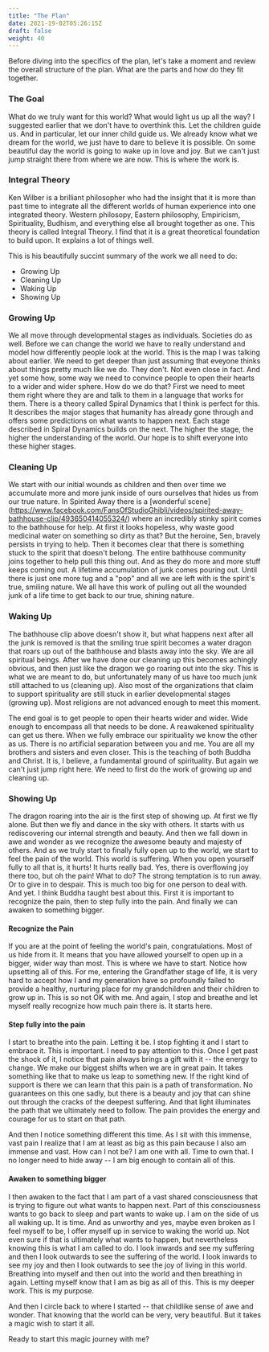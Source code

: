 ```yaml
---
title: "The Plan"
date: 2021-19-02T05:26:15Z
draft: false
weight: 40
---
```


Before diving into the specifics of the plan, let's take a moment and review the overall structure of the plan. What are the parts and how do they fit together.

### The Goal

What do we truly want for this world? What would light us up all the way? I suggested earlier that we don't have to overthink this. Let the children guide us. And in particular, let our inner child guide us. We already know what we dream for the world, we just have to dare to believe it is possible. On some beautiful day the world is going to wake up in love and joy. But we can't just jump straight there from where we are now. This is where the work is.

### Integral Theory

Ken Wilber is a brilliant philosopher who had the insight that it is more than past time to integrate all the different worlds of human experience into one integrated theory. Western philosopy, Eastern philosophy, Empiricism, Spirituality, Budhism, and everything else all brought together as one. This theory is called Integral Theory. I find that it is a great theoretical foundation to build upon. It explains a lot of things well.

This is his beautifully succint summary of the work we all need to do:

* Growing Up
* Cleaning Up
* Waking Up
* Showing Up

### Growing Up

We all move through developmental stages as individuals. Societies do as well. Before we can change the world we have to really understand and model how differently people look at the world. This is the map I was talking about earlier. We need to get deeper than just assuming that eveyone thinks about things pretty much like we do. They don't. Not even close in fact. And yet some how, some way we need to convince people to open their hearts to a wider and wider sphere. How do we do that? First we need to meet them right where they are and talk to them in a language that works for them. There is a theory called Spiral Dynamics that I think is perfect for this. It describes the major stages that humanity has already gone through and offers some predictions on what wants to happen next. Each stage described in Spiral Dynamics builds on the next. The higher the stage, the higher the understanding of the world. Our hope is to shift everyone into these higher stages.

### Cleaning Up

We start with our initial wounds as children and then over time we accumulate more and more junk inside of ours ourselves that hides us from our true nature. In Spirited Away there is a [wonderful scene] (https://www.facebook.com/FansOfStudioGhibli/videos/spirited-away-bathhouse-clip/493650414055324/) where an incredibly stinky spirit comes to the bathhouse for help. At first it looks hopeless, why waste good medicinal water on something so dirty as that? But the heroine, Sen, bravely persists in trying to help. Then it becomes clear that there is something stuck to the spirit that doesn't belong. The entire bathhouse community joins together to help pull this thing out. And as they do more and more stuff keeps coming out. A lifetime accumulation of junk comes pouring out. Until there is just one more tug and a "pop" and all we are left with is the spirit's true, smiling nature. We all have this work of pulling out all the wounded junk of a life time to get back to our true, shining nature.

### Waking Up

The bathhouse clip above doesn't show it, but what happens next after all the junk is removed is that the smiling true spirit becomes a water dragon that roars up out of the bathhouse and blasts away into the sky. We are all spiritual beings. After we have done our cleaning up this becomes achingly obvious, and then just like the dragon we go roaring out into the sky. This is what we are meant to do, but unfortunately many of us have too much junk still attached to us (cleaning up). Also most of the organizations that claim to support spirituality are still stuck in earlier developmental stages (growing up). Most religions are not advanced enough to meet this moment.

The end goal is to get people to open their hearts wider and wider. Wide enough to encompass all that needs to be done. A reawakened spirituality can get us there. When we fully embrace our spirituality we know the other as us. There is no artificial separation between you and me. You are all my brothers and sisters and even closer. This is the teaching of both Buddha and Christ. It is, I believe, a fundamental ground of spirituality. But again we can't just jump right here. We need to first do the work of growing up and cleaning up.

### Showing Up

The dragon roaring into the air is the first step of showing up. At first we fly alone. But then we fly and dance in the sky with others. It starts with us rediscovering our internal strength and beauty. And then we fall down in awe and wonder as we recognize the awesome beauty and majesty of others. And as we truly start to finally fully open up to the world, we start to feel the pain of the world. This world is suffering. When you open yourself fully to all that is, it hurts! It hurts really bad. Yes, there is overflowing joy there too, but oh the pain! What to do? The strong temptation is to run away. Or to give in to despair. This is much too big for one person to deal with. And yet. I think Buddha taught best about this. First it is important to recognize the pain, then to step fully into the pain. And finally we can awaken to something bigger.

#### Recognize the Pain

 If you are at the point of feeling the world's pain, congratulations. Most of us hide from it. It means that you have allowed yourself to open up in a bigger, wider way than most. This is where we have to start. Notice how upsetting all of this. For me, entering the Grandfather stage of life, it is very hard to accept how I and my generation have so profoundly failed to provide a healthy, nurturing place for my grandchildren and their children to grow up in. This is so not OK with me. And again, I stop and breathe and let myself really recognize how much pain there is. It starts here.

#### Step fully into the pain

 I start to breathe into the pain. Letting it be. I stop fighting it and I start to embrace it. This is important. I need to pay attention to this. Once I get past the shock of it, I notice that pain always brings a gift with it -- the energy to change. We make our biggest shifts when we are in great pain. It takes something like that to make us leap to something new. If the right kind of support is there we can learn that this pain is a path of transformation. No guarantees on this one sadly, but there is a beauty and joy that can shine out through the cracks of the deepest suffering. And that light illuminates the path that we ultimately need to follow. The pain provides the energy and courage for us to start on that path.

And then I notice something different this time. As I sit with this immense, vast pain I realize that I am at least as big as this pain because I also am immense and vast. How can I not be? I am one with all. Time to own that. I no longer need to hide away -- I am big enough to contain all of this.

#### Awaken to something bigger

I then awaken to the fact that I am part of a vast shared consciousness that is trying to figure out what wants to happen next. Part of this consciousness wants to go back to sleep and part wants to wake up. I am on the side of us all waking up. It is time. And as unworthy and yes, maybe even broken as I feel myself to be, I offer myself up in service to waking the world up. Not even sure if that is ultimately what wants to happen, but nevertheless knowing this is what I am called to do. I look inwards and see my suffering and then I look outwards to see the suffering of the world. I look inwards to see my joy and then I look outwards to see the joy of living in this world. Breathing into myself and then out into the world and then breathing in again. Letting myself know that I am as big as all of this. This is my deeper work. This is my purpose.

And then I circle back to where I started -- that childlike sense of awe and wonder. That knowing that the world can be very, very beautiful. But it takes a magic wish to start it all.

Ready to start this magic journey with me?
